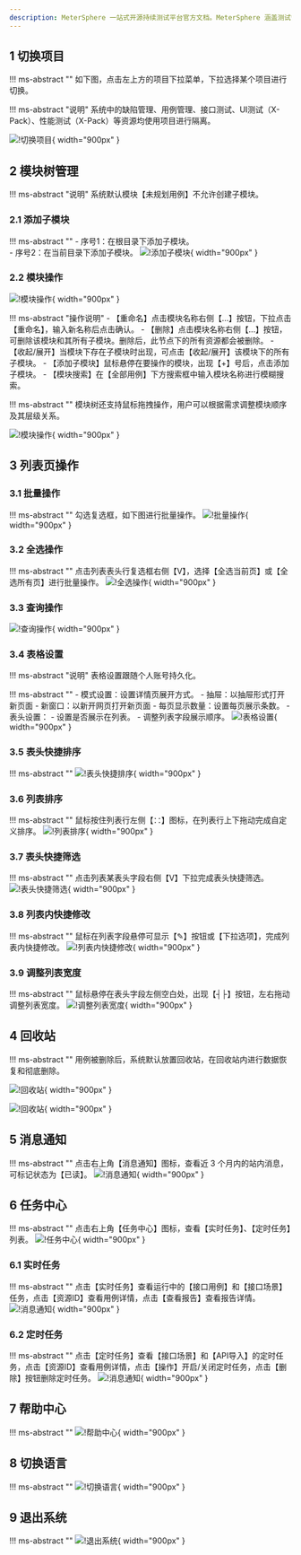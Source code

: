 ```yaml
---
description: MeterSphere 一站式开源持续测试平台官方文档。MeterSphere 涵盖测试管理、接口测试、UI 测试和性能测试等功能，全面兼容 JMeter、Selenium 等主流开源标准，有效助力开发和测试团队充分利用云弹性进行高度可 扩展的自动化测试，加速高质量的软件交付。
---
```


## 1 切换项目
!!! ms-abstract ""
    如下图，点击左上方的项目下拉菜单，下拉选择某个项目进行切换。

!!! ms-abstract "说明"
    系统中的缺陷管理、用例管理、接口测试、UI测试（X-Pack）、性能测试（X-Pack）等资源均使用项目进行隔离。

![!切换项目](../img/general/切换项目.png){ width="900px" }

## 2 模块树管理

!!! ms-abstract "说明"
    系统默认模块【未规划用例】不允许创建子模块。

### 2.1 添加子模块

!!! ms-abstract ""
    - 序号1：在根目录下添加子模块。<br>
    - 序号2：在当前目录下添加子模块。
![!添加子模块](../img/general/添加子模块.png){ width="900px" }

### 2.2 模块操作

![!模块操作](../img/general/模块操作1.png){ width="900px" }
    
!!! ms-abstract "操作说明"
    - 【重命名】点击模块名称右侧【...】按钮，下拉点击【重命名】，输入新名称后点击确认。
    - 【删除】点击模块名称右侧【...】按钮，可删除该模块和其所有子模块。删除后，此节点下的所有资源都会被删除。
    - 【收起/展开】当模块下存在子模块时出现，可点击【收起/展开】该模块下的所有子模块。
    - 【添加子模块】鼠标悬停在要操作的模块，出现【+】号后，点击添加子模块。
    - 【模块搜索】在【全部用例】下方搜索框中输入模块名称进行模糊搜索。

!!! ms-abstract ""
    模块树还支持鼠标拖拽操作，用户可以根据需求调整模块顺序及其层级关系。

![!模块操作](../img/general/模块操作2.png){ width="900px" }

## 3 列表页操作

### 3.1 批量操作
!!! ms-abstract ""
    勾选复选框，如下图进行批量操作。
![!批量操作](../img/general/批量操作.png){ width="900px" }

### 3.2 全选操作
!!! ms-abstract ""
    点击列表表头行复选框右侧【V】，选择【全选当前页】或【全选所有页】进行批量操作。
![!全选操作](../img/general/全选操作.png){ width="900px" }

### 3.3 查询操作
![!查询操作](../img/general/查询操作.png){ width="900px" }

### 3.4 表格设置
!!! ms-abstract "说明"
    表格设置跟随个人账号持久化。

!!! ms-abstract ""
    - 模式设置：设置详情页展开方式。
        - 抽屉：以抽屉形式打开新页面
        - 新窗口：以新开网页打开新页面
    - 每页显示数量：设置每页展示条数。
    - 表头设置：
        - 设置是否展示在列表。
        - 调整列表字段展示顺序。
![!表格设置](../img/general/表格设置.png){ width="900px" }

### 3.5 表头快捷排序
!!! ms-abstract ""
![!表头快捷排序](../img/general/表头快捷排序.png){ width="900px" }

### 3.6 列表排序
!!! ms-abstract ""
    鼠标按住列表行左侧【∷】图标，在列表行上下拖动完成自定义排序。
![!列表排序](../img/general/列表排序.png){ width="900px" }

### 3.7 表头快捷筛选
!!! ms-abstract ""
    点击列表某表头字段右侧【V】下拉完成表头快捷筛选。
![!表头快捷筛选](../img/general/表头快捷筛选.png){ width="900px" }

### 3.8 列表内快捷修改
!!! ms-abstract ""
    鼠标在列表字段悬停可显示【✎】按钮或【下拉选项】，完成列表内快捷修改。
![!列表内快捷修改](../img/general/列表内快捷修改.png){ width="900px" }

### 3.9 调整列表宽度
!!! ms-abstract ""
    鼠标悬停在表头字段左侧空白处，出现【┤├】按钮，左右拖动调整列表宽度。
![!调整列表宽度](../img/general/调整列表宽度.png){ width="900px" }

## 4 回收站
!!! ms-abstract ""
    用例被删除后，系统默认放置回收站，在回收站内进行数据恢复和彻底删除。

![!回收站](../img/general/回收站1.png){ width="900px" }

![!回收站](../img/general/回收站2.png){ width="900px" }

## 5 消息通知
!!! ms-abstract ""
    点击右上角【消息通知】图标，查看近 3 个月内的站内消息，可标记状态为【已读】。
![!消息通知](../img/general/消息通知.png){ width="900px" }

## 6 任务中心
!!! ms-abstract ""
    点击右上角【任务中心】图标，查看【实时任务】、【定时任务】列表。
![!任务中心](../img/general/任务中心1.png){ width="900px" }    

### 6.1 实时任务
!!! ms-abstract ""
    点击【实时任务】查看运行中的【接口用例】和【接口场景】任务，点击【资源ID】查看用例详情，点击【查看报告】查看报告详情。
![!消息通知](../img/general/实时任务.png){ width="900px" }

### 6.2 定时任务
!!! ms-abstract ""
    点击【定时任务】查看【接口场景】和【API导入】的定时任务，点击【资源ID】查看用例详情，点击【操作】开启/关闭定时任务，点击【删除】按钮删除定时任务。
![!消息通知](../img/general/定时任务.png){ width="900px" }

## 7 帮助中心
!!! ms-abstract ""
![!帮助中心](../img/general/帮助中心.png){ width="900px" }

## 8 切换语言
!!! ms-abstract "" 
![!切换语言](../img/general/切换语言.png){ width="900px" }

## 9 退出系统
!!! ms-abstract "" 
![!退出系统](../img/general/退出系统.png){ width="900px" }